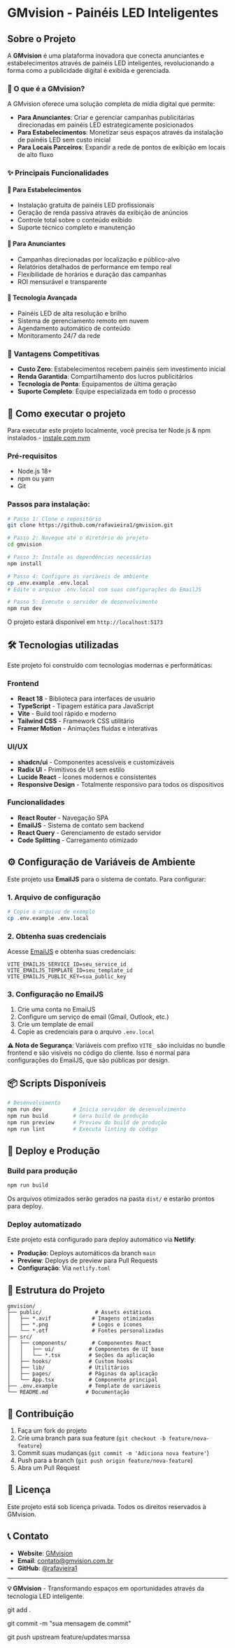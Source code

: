 # GMvision - Painéis LED Inteligentes

## Sobre o Projeto

A **GMvision** é uma plataforma inovadora que conecta anunciantes e estabelecimentos através de painéis LED inteligentes, revolucionando a forma como a publicidade digital é exibida e gerenciada.

### 🎯 O que é a GMvision?

A GMvision oferece uma solução completa de mídia digital que permite:

- **Para Anunciantes**: Criar e gerenciar campanhas publicitárias direcionadas em painéis LED estrategicamente posicionados
- **Para Estabelecimentos**: Monetizar seus espaços através da instalação de painéis LED sem custo inicial
- **Para Locais Parceiros**: Expandir a rede de pontos de exibição em locais de alto fluxo

### ✨ Principais Funcionalidades

#### 🏢 **Para Estabelecimentos**
- Instalação gratuita de painéis LED profissionais
- Geração de renda passiva através da exibição de anúncios
- Controle total sobre o conteúdo exibido
- Suporte técnico completo e manutenção

#### 📢 **Para Anunciantes**
- Campanhas direcionadas por localização e público-alvo
- Relatórios detalhados de performance em tempo real
- Flexibilidade de horários e duração das campanhas
- ROI mensurável e transparente

#### 🎨 **Tecnologia Avançada**
- Painéis LED de alta resolução e brilho
- Sistema de gerenciamento remoto em nuvem
- Agendamento automático de conteúdo
- Monitoramento 24/7 da rede

### 🌟 Vantagens Competitivas

- **Custo Zero**: Estabelecimentos recebem painéis sem investimento inicial
- **Renda Garantida**: Compartilhamento dos lucros publicitários
- **Tecnologia de Ponta**: Equipamentos de última geração
- **Suporte Completo**: Equipe especializada em todo o processo

## 🚀 Como executar o projeto

Para executar este projeto localmente, você precisa ter Node.js & npm instalados - [instale com nvm](https://github.com/nvm-sh/nvm#installing-and-updating)

### Pré-requisitos
- Node.js 18+ 
- npm ou yarn
- Git

### Passos para instalação:

```sh
# Passo 1: Clone o repositório
git clone https://github.com/rafavieira1/gmvision.git

# Passo 2: Navegue até o diretório do projeto
cd gmvision

# Passo 3: Instale as dependências necessárias
npm install

# Passo 4: Configure as variáveis de ambiente
cp .env.example .env.local
# Edite o arquivo .env.local com suas configurações do EmailJS

# Passo 5: Execute o servidor de desenvolvimento
npm run dev
```

O projeto estará disponível em `http://localhost:5173`

## 🛠️ Tecnologias utilizadas

Este projeto foi construído com tecnologias modernas e performáticas:

### Frontend
- **React 18** - Biblioteca para interfaces de usuário
- **TypeScript** - Tipagem estática para JavaScript
- **Vite** - Build tool rápido e moderno
- **Tailwind CSS** - Framework CSS utilitário
- **Framer Motion** - Animações fluidas e interativas

### UI/UX
- **shadcn/ui** - Componentes acessíveis e customizáveis
- **Radix UI** - Primitivos de UI sem estilo
- **Lucide React** - Ícones modernos e consistentes
- **Responsive Design** - Totalmente responsivo para todos os dispositivos

### Funcionalidades
- **React Router** - Navegação SPA
- **EmailJS** - Sistema de contato sem backend
- **React Query** - Gerenciamento de estado servidor
- **Code Splitting** - Carregamento otimizado

## ⚙️ Configuração de Variáveis de Ambiente

Este projeto usa **EmailJS** para o sistema de contato. Para configurar:

### 1. Arquivo de configuração
```sh
# Copie o arquivo de exemplo
cp .env.example .env.local
```

### 2. Obtenha suas credenciais
Acesse [EmailJS](https://www.emailjs.com/) e obtenha suas credenciais:

```env
VITE_EMAILJS_SERVICE_ID=seu_service_id
VITE_EMAILJS_TEMPLATE_ID=seu_template_id  
VITE_EMAILJS_PUBLIC_KEY=sua_public_key
```

### 3. Configuração no EmailJS
1. Crie uma conta no EmailJS
2. Configure um serviço de email (Gmail, Outlook, etc.)
3. Crie um template de email
4. Copie as credenciais para o arquivo `.env.local`

**⚠️ Nota de Segurança**: Variáveis com prefixo `VITE_` são incluídas no bundle frontend e são visíveis no código do cliente. Isso é normal para configurações do EmailJS, que são públicas por design.

## 📦 Scripts Disponíveis

```sh
# Desenvolvimento
npm run dev          # Inicia servidor de desenvolvimento
npm run build        # Gera build de produção
npm run preview      # Preview do build de produção
npm run lint         # Executa linting do código
```

## 🚀 Deploy e Produção

### Build para produção
```sh
npm run build
```

Os arquivos otimizados serão gerados na pasta `dist/` e estarão prontos para deploy.

### Deploy automatizado
Este projeto está configurado para deploy automático via **Netlify**:

- **Produção**: Deploys automáticos da branch `main`
- **Preview**: Deploys de preview para Pull Requests
- **Configuração**: Via `netlify.toml`

## 📁 Estrutura do Projeto

```
gmvision/
├── public/                 # Assets estáticos
│   ├── *.avif             # Imagens otimizadas
│   ├── *.png              # Logos e ícones
│   └── *.otf              # Fontes personalizadas
├── src/
│   ├── components/        # Componentes React
│   │   ├── ui/           # Componentes de UI base
│   │   └── *.tsx         # Seções da aplicação
│   ├── hooks/            # Custom hooks
│   ├── lib/              # Utilitários
│   ├── pages/            # Páginas da aplicação
│   └── App.tsx           # Componente principal
├── .env.example          # Template de variáveis
└── README.md            # Documentação
```

## 🤝 Contribuição

1. Faça um fork do projeto
2. Crie uma branch para sua feature (`git checkout -b feature/nova-feature`)
3. Commit suas mudanças (`git commit -m 'Adiciona nova feature'`)
4. Push para a branch (`git push origin feature/nova-feature`)
5. Abra um Pull Request

## 📄 Licença

Este projeto está sob licença privada. Todos os direitos reservados à GMvision.

## 📞 Contato

- **Website**: [GMvision](https://gmvision.netlify.app)
- **Email**: contato@gmvision.com.br
- **GitHub**: [@rafavieira1](https://github.com/rafavieira1)

---

**💡 GMvision** - Transformando espaços em oportunidades através da tecnologia LED inteligente.

git add .

git commit -m "sua mensagem de commit"

git push upstream feature/updates:marssa